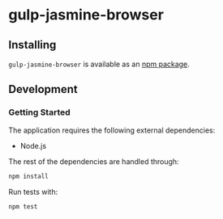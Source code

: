 # gulp-jasmine-browser

## Installing
`gulp-jasmine-browser` is available as an
[npm package](https://www.npmjs.com/package/gulp-jasmine-browser).

## Development
### Getting Started
The application requires the following external dependencies:
* Node.js

The rest of the dependencies are handled through:
```bash
npm install
```

Run tests with:
```bash
npm test
```
